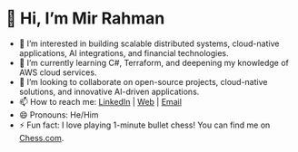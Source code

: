 # 👋 Hi, I’m Mir Rahman

- 👀 I’m interested in building scalable distributed systems, cloud-native applications, AI integrations, and financial technologies.
- 🌱 I’m currently learning C#, Terraform, and deepening my knowledge of AWS cloud services.
- 💞️ I’m looking to collaborate on open-source projects, cloud-native solutions, and innovative AI-driven applications.
- 📫 How to reach me: [LinkedIn](https://www.linkedin.com/in/axixur) | [Web](mirrahman.tech) | [Email](mailto:faiem.ict@gmail.com)
- 😄 Pronouns: He/Him
- ⚡ Fun fact: I love playing 1-minute bullet chess! You can find me on [Chess.com](https://www.chess.com/member/axixur).

<!---
axixurRahman/axixurRahman is a ✨ special ✨ repository because its `README.md` (this file) appears on your GitHub profile.
You can click the Preview link to take a look at your changes.
--->
